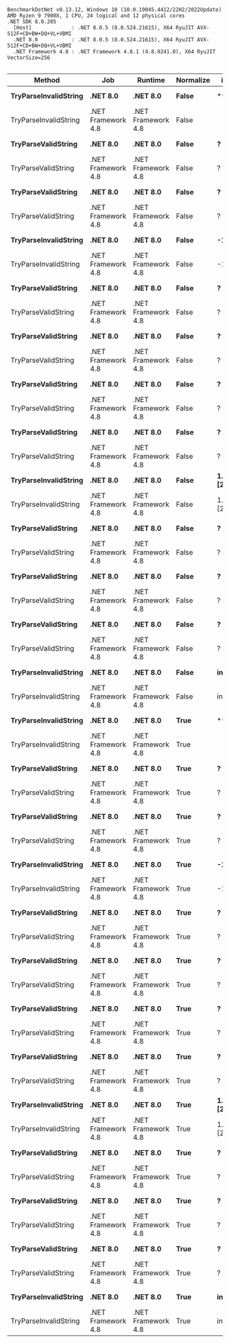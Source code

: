 ```

BenchmarkDotNet v0.13.12, Windows 10 (10.0.19045.4412/22H2/2022Update)
AMD Ryzen 9 7900X, 1 CPU, 24 logical and 12 physical cores
.NET SDK 8.0.205
  [Host]             : .NET 8.0.5 (8.0.524.21615), X64 RyuJIT AVX-512F+CD+BW+DQ+VL+VBMI
  .NET 8.0           : .NET 8.0.5 (8.0.524.21615), X64 RyuJIT AVX-512F+CD+BW+DQ+VL+VBMI
  .NET Framework 4.8 : .NET Framework 4.8.1 (4.8.9241.0), X64 RyuJIT VectorSize=256


```
| Method                | Job                | Runtime            | Normalize | invalidString        | validString          | Mean         | Error     | StdDev    | Gen0   | Allocated |
|---------------------- |------------------- |------------------- |---------- |--------------------- |--------------------- |-------------:|----------:|----------:|-------:|----------:|
| **TryParseInvalidString** | **.NET 8.0**           | **.NET 8.0**           | **False**     | ****                     | **?**                    |     **3.366 ns** | **0.0099 ns** | **0.0088 ns** |      **-** |         **-** |
| TryParseInvalidString | .NET Framework 4.8 | .NET Framework 4.8 | False     |                      | ?                    |    14.238 ns | 0.0231 ns | 0.0216 ns |      - |         - |
| **TryParseValidString**   | **.NET 8.0**           | **.NET 8.0**           | **False**     | **?**                    | **-1**                   |    **56.341 ns** | **0.2216 ns** | **0.2073 ns** | **0.0086** |     **144 B** |
| TryParseValidString   | .NET Framework 4.8 | .NET Framework 4.8 | False     | ?                    | -1                   |   123.717 ns | 0.2685 ns | 0.2511 ns | 0.0370 |     233 B |
| **TryParseValidString**   | **.NET 8.0**           | **.NET 8.0**           | **False**     | **?**                    | **-1/5**                 |    **89.896 ns** | **0.2687 ns** | **0.2382 ns** | **0.0148** |     **248 B** |
| TryParseValidString   | .NET Framework 4.8 | .NET Framework 4.8 | False     | ?                    | -1/5                 |   200.481 ns | 0.5822 ns | 0.5161 ns | 0.0610 |     385 B |
| **TryParseInvalidString** | **.NET 8.0**           | **.NET 8.0**           | **False**     | **-10242048/**           | **?**                    |    **82.693 ns** | **0.3413 ns** | **0.3192 ns** | **0.0148** |     **248 B** |
| TryParseInvalidString | .NET Framework 4.8 | .NET Framework 4.8 | False     | -10242048/           | ?                    |   431.249 ns | 0.6337 ns | 0.5617 ns | 0.0625 |     393 B |
| **TryParseValidString**   | **.NET 8.0**           | **.NET 8.0**           | **False**     | **?**                    | **-3.5**                 |    **88.353 ns** | **0.1957 ns** | **0.1634 ns** | **0.0129** |     **216 B** |
| TryParseValidString   | .NET Framework 4.8 | .NET Framework 4.8 | False     | ?                    | -3.5                 |   237.426 ns | 0.5677 ns | 0.5033 ns | 0.0482 |     305 B |
| **TryParseValidString**   | **.NET 8.0**           | **.NET 8.0**           | **False**     | **?**                    | **0**                    |    **40.395 ns** | **0.1113 ns** | **0.1041 ns** | **0.0062** |     **104 B** |
| TryParseValidString   | .NET Framework 4.8 | .NET Framework 4.8 | False     | ?                    | 0                    |    70.230 ns | 0.2331 ns | 0.2180 ns | 0.0166 |     104 B |
| **TryParseValidString**   | **.NET 8.0**           | **.NET 8.0**           | **False**     | **?**                    | **1**                    |    **43.237 ns** | **0.1932 ns** | **0.1807 ns** | **0.0062** |     **104 B** |
| TryParseValidString   | .NET Framework 4.8 | .NET Framework 4.8 | False     | ?                    | 1                    |    98.939 ns | 0.3922 ns | 0.3477 ns | 0.0166 |     104 B |
| **TryParseValidString**   | **.NET 8.0**           | **.NET 8.0**           | **False**     | **?**                    | **1.234(...)67890 [21]** |   **225.724 ns** | **0.6140 ns** | **0.5443 ns** | **0.0248** |     **416 B** |
| TryParseValidString   | .NET Framework 4.8 | .NET Framework 4.8 | False     | ?                    | 1.234(...)67890 [21] | 1,379.537 ns | 2.5657 ns | 2.3999 ns | 0.2136 |    1356 B |
| **TryParseInvalidString** | **.NET 8.0**           | **.NET 8.0**           | **False**     | **1.234(...)7890f [22]** | **?**                    |    **27.447 ns** | **0.0578 ns** | **0.0512 ns** | **0.0024** |      **40 B** |
| TryParseInvalidString | .NET Framework 4.8 | .NET Framework 4.8 | False     | 1.234(...)7890f [22] | ?                    |    46.274 ns | 0.0559 ns | 0.0467 ns | 0.0280 |     177 B |
| **TryParseValidString**   | **.NET 8.0**           | **.NET 8.0**           | **False**     | **?**                    | **1/5**                  |    **89.742 ns** | **0.2876 ns** | **0.2690 ns** | **0.0148** |     **248 B** |
| TryParseValidString   | .NET Framework 4.8 | .NET Framework 4.8 | False     | ?                    | 1/5                  |   198.696 ns | 0.2434 ns | 0.2158 ns | 0.0610 |     385 B |
| **TryParseValidString**   | **.NET 8.0**           | **.NET 8.0**           | **False**     | **?**                    | **10242048**             |    **89.055 ns** | **0.3112 ns** | **0.2911 ns** | **0.0110** |     **184 B** |
| TryParseValidString   | .NET Framework 4.8 | .NET Framework 4.8 | False     | ?                    | 10242048             |   432.297 ns | 0.4791 ns | 0.4481 ns | 0.0353 |     225 B |
| **TryParseValidString**   | **.NET 8.0**           | **.NET 8.0**           | **False**     | **?**                    | **3.5**                  |    **87.885 ns** | **0.3173 ns** | **0.2968 ns** | **0.0129** |     **216 B** |
| TryParseValidString   | .NET Framework 4.8 | .NET Framework 4.8 | False     | ?                    | 3.5                  |   239.433 ns | 0.6943 ns | 0.6494 ns | 0.0482 |     305 B |
| **TryParseInvalidString** | **.NET 8.0**           | **.NET 8.0**           | **False**     | **invalid**              | **?**                    |    **22.234 ns** | **0.1296 ns** | **0.1213 ns** | **0.0024** |      **40 B** |
| TryParseInvalidString | .NET Framework 4.8 | .NET Framework 4.8 | False     | invalid              | ?                    |    38.270 ns | 0.1134 ns | 0.1005 ns | 0.0191 |     120 B |
| **TryParseInvalidString** | **.NET 8.0**           | **.NET 8.0**           | **True**      | ****                     | **?**                    |     **3.355 ns** | **0.0191 ns** | **0.0178 ns** |      **-** |         **-** |
| TryParseInvalidString | .NET Framework 4.8 | .NET Framework 4.8 | True      |                      | ?                    |    12.638 ns | 0.0718 ns | 0.0672 ns |      - |         - |
| **TryParseValidString**   | **.NET 8.0**           | **.NET 8.0**           | **True**      | **?**                    | **-1**                   |    **58.504 ns** | **0.3191 ns** | **0.2984 ns** | **0.0086** |     **144 B** |
| TryParseValidString   | .NET Framework 4.8 | .NET Framework 4.8 | True      | ?                    | -1                   |   124.443 ns | 0.7336 ns | 0.6503 ns | 0.0370 |     233 B |
| **TryParseValidString**   | **.NET 8.0**           | **.NET 8.0**           | **True**      | **?**                    | **-1/5**                 |    **91.005 ns** | **0.4019 ns** | **0.3356 ns** | **0.0148** |     **248 B** |
| TryParseValidString   | .NET Framework 4.8 | .NET Framework 4.8 | True      | ?                    | -1/5                 |   219.321 ns | 1.2736 ns | 1.1913 ns | 0.0610 |     385 B |
| **TryParseInvalidString** | **.NET 8.0**           | **.NET 8.0**           | **True**      | **-10242048/**           | **?**                    |    **82.245 ns** | **0.3754 ns** | **0.3328 ns** | **0.0148** |     **248 B** |
| TryParseInvalidString | .NET Framework 4.8 | .NET Framework 4.8 | True      | -10242048/           | ?                    |   431.795 ns | 2.6071 ns | 2.4387 ns | 0.0625 |     393 B |
| **TryParseValidString**   | **.NET 8.0**           | **.NET 8.0**           | **True**      | **?**                    | **-3.5**                 |    **99.776 ns** | **0.6468 ns** | **0.6050 ns** | **0.0129** |     **216 B** |
| TryParseValidString   | .NET Framework 4.8 | .NET Framework 4.8 | True      | ?                    | -3.5                 |   320.805 ns | 2.2800 ns | 2.1327 ns | 0.0482 |     305 B |
| **TryParseValidString**   | **.NET 8.0**           | **.NET 8.0**           | **True**      | **?**                    | **0**                    |    **40.234 ns** | **0.1854 ns** | **0.1734 ns** | **0.0062** |     **104 B** |
| TryParseValidString   | .NET Framework 4.8 | .NET Framework 4.8 | True      | ?                    | 0                    |    69.007 ns | 0.1566 ns | 0.1223 ns | 0.0166 |     104 B |
| **TryParseValidString**   | **.NET 8.0**           | **.NET 8.0**           | **True**      | **?**                    | **1**                    |    **44.106 ns** | **0.2155 ns** | **0.1911 ns** | **0.0062** |     **104 B** |
| TryParseValidString   | .NET Framework 4.8 | .NET Framework 4.8 | True      | ?                    | 1                    |    98.683 ns | 0.5621 ns | 0.5258 ns | 0.0166 |     104 B |
| **TryParseValidString**   | **.NET 8.0**           | **.NET 8.0**           | **True**      | **?**                    | **1.234(...)67890 [21]** |   **310.431 ns** | **2.9036 ns** | **2.7161 ns** | **0.0286** |     **480 B** |
| TryParseValidString   | .NET Framework 4.8 | .NET Framework 4.8 | True      | ?                    | 1.234(...)67890 [21] | 1,642.757 ns | 6.8213 ns | 6.3806 ns | 0.2251 |    1420 B |
| **TryParseInvalidString** | **.NET 8.0**           | **.NET 8.0**           | **True**      | **1.234(...)7890f [22]** | **?**                    |    **28.860 ns** | **0.1448 ns** | **0.1354 ns** | **0.0024** |      **40 B** |
| TryParseInvalidString | .NET Framework 4.8 | .NET Framework 4.8 | True      | 1.234(...)7890f [22] | ?                    |    46.027 ns | 0.0908 ns | 0.0805 ns | 0.0280 |     177 B |
| **TryParseValidString**   | **.NET 8.0**           | **.NET 8.0**           | **True**      | **?**                    | **1/5**                  |    **97.199 ns** | **0.3042 ns** | **0.2845 ns** | **0.0148** |     **248 B** |
| TryParseValidString   | .NET Framework 4.8 | .NET Framework 4.8 | True      | ?                    | 1/5                  |   216.430 ns | 0.7757 ns | 0.6056 ns | 0.0610 |     385 B |
| **TryParseValidString**   | **.NET 8.0**           | **.NET 8.0**           | **True**      | **?**                    | **10242048**             |    **91.523 ns** | **0.3893 ns** | **0.3251 ns** | **0.0110** |     **184 B** |
| TryParseValidString   | .NET Framework 4.8 | .NET Framework 4.8 | True      | ?                    | 10242048             |   432.377 ns | 2.1183 ns | 1.9814 ns | 0.0353 |     225 B |
| **TryParseValidString**   | **.NET 8.0**           | **.NET 8.0**           | **True**      | **?**                    | **3.5**                  |    **98.283 ns** | **0.2496 ns** | **0.2084 ns** | **0.0129** |     **216 B** |
| TryParseValidString   | .NET Framework 4.8 | .NET Framework 4.8 | True      | ?                    | 3.5                  |   327.317 ns | 0.3326 ns | 0.2777 ns | 0.0482 |     305 B |
| **TryParseInvalidString** | **.NET 8.0**           | **.NET 8.0**           | **True**      | **invalid**              | **?**                    |    **21.980 ns** | **0.0694 ns** | **0.0650 ns** | **0.0024** |      **40 B** |
| TryParseInvalidString | .NET Framework 4.8 | .NET Framework 4.8 | True      | invalid              | ?                    |    37.918 ns | 0.0705 ns | 0.0625 ns | 0.0191 |     120 B |
